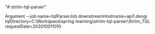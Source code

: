 "# striim-tql-parser" 

Argument
--job.name=tqlParserJob downstreamHostname=api1.deogi tqlDirectory=C:\\Workspace\\spring-learning\\striim-tql-parser\\Striim_TQL requestDate=202010011010